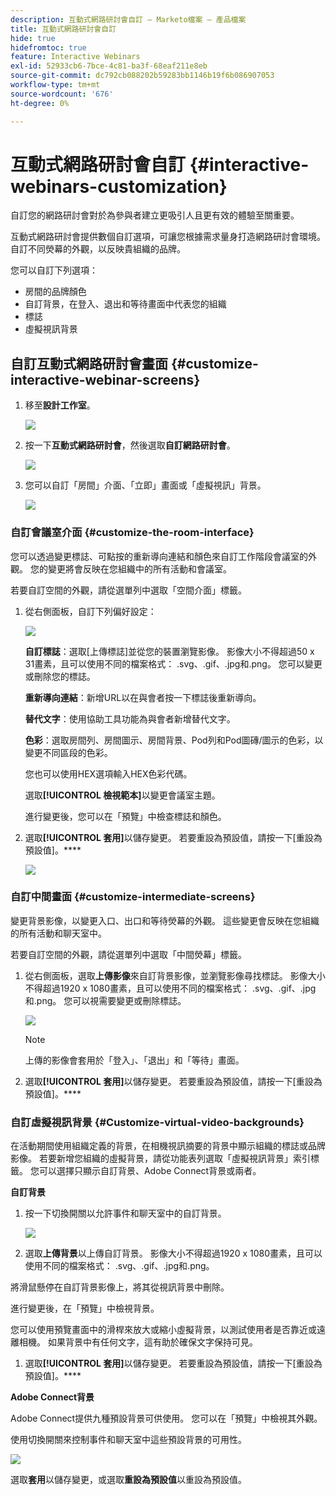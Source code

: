 ```yaml
---
description: 互動式網路研討會自訂 — Marketo檔案 — 產品檔案
title: 互動式網路研討會自訂
hide: true
hidefromtoc: true
feature: Interactive Webinars
exl-id: 52933cb6-7bce-4c81-ba3f-68eaf211e8eb
source-git-commit: dc792cb088202b59283bb1146b19f6b086907053
workflow-type: tm+mt
source-wordcount: '676'
ht-degree: 0%

---
```


# 互動式網路研討會自訂 {#interactive-webinars-customization}

自訂您的網路研討會對於為參與者建立更吸引人且更有效的體驗至關重要。

互動式網路研討會提供數個自訂選項，可讓您根據需求量身打造網路研討會環境。 自訂不同熒幕的外觀，以反映貴組織的品牌。

您可以自訂下列選項：

* 房間的品牌顏色
* 自訂背景，在登入、退出和等待畫面中代表您的組織
* 標誌
* 虛擬視訊背景

## 自訂互動式網路研討會畫面 {#customize-interactive-webinar-screens}

1. 移至&#x200B;**設計工作室**。

   ![](assets/interactive-webinars-customization-1.png)

1. 按一下&#x200B;**互動式網路研討會**，然後選取&#x200B;**自訂網路研討會**。

   ![](assets/interactive-webinars-customization-2.png)

1. 您可以自訂「房間」介面、「立即」畫面或「虛擬視訊」背景。

   ![](assets/interactive-webinars-customization-3.png)

### 自訂會議室介面 {#customize-the-room-interface}

您可以透過變更標誌、可點按的重新導向連結和顏色來自訂工作階段會議室的外觀。 您的變更將會反映在您組織中的所有活動和會議室。

若要自訂空間的外觀，請從選單列中選取「空間介面」標籤。

1. 從右側面板，自訂下列偏好設定：

   ![](assets/interactive-webinars-customization-4.png)

   **自訂標誌**：選取[上傳標誌]並從您的裝置瀏覽影像。 影像大小不得超過50 x 31畫素，且可以使用不同的檔案格式： .svg、.gif、.jpg和.png。 您可以變更或刪除您的標誌。

   **重新導向連結**：新增URL以在與會者按一下標誌後重新導向。

   **替代文字**：使用協助工具功能為與會者新增替代文字。

   **色彩**：選取房間列、房間圖示、房間背景、Pod列和Pod圖磚/圖示的色彩，以變更不同區段的色彩。

   您也可以使用HEX選項輸入HEX色彩代碼。

   選取&#x200B;**[!UICONTROL 檢視範本]**&#x200B;以變更會議室主題。

   進行變更後，您可以在「預覽」中檢查標誌和顏色。

1. 選取&#x200B;**[!UICONTROL 套用]**&#x200B;以儲存變更。 若要重設為預設值，請按一下[重設為預設值]。****

   ![](assets/interactive-webinars-customization-5.png)

### 自訂中間畫面 {#customize-intermediate-screens}

變更背景影像，以變更入口、出口和等待熒幕的外觀。 這些變更會反映在您組織的所有活動和聊天室中。

若要自訂空間的外觀，請從選單列中選取「中間熒幕」標籤。

1. 從右側面板，選取&#x200B;**上傳影像**&#x200B;來自訂背景影像，並瀏覽影像尋找標誌。 影像大小不得超過1920 x 1080畫素，且可以使用不同的檔案格式： .svg、.gif、.jpg和.png。 您可以視需要變更或刪除標誌。

   ![](assets/interactive-webinars-customization-6.png)

   >[!NOTE]
   >
   >上傳的影像會套用於「登入」、「退出」和「等待」畫面。

1. 選取&#x200B;**[!UICONTROL 套用]**&#x200B;以儲存變更。 若要重設為預設值，請按一下[重設為預設值]。****

### 自訂虛擬視訊背景 {#Customize-virtual-video-backgrounds}

在活動期間使用組織定義的背景，在相機視訊摘要的背景中顯示組織的標誌或品牌影像。 若要新增您組織的虛擬背景，請從功能表列選取「虛擬視訊背景」索引標籤。 您可以選擇只顯示自訂背景、Adobe Connect背景或兩者。

**自訂背景**

1. 按一下切換開關以允許事件和聊天室中的自訂背景。

   ![](assets/interactive-webinars-customization-7.png)

1. 選取&#x200B;**上傳背景**&#x200B;以上傳自訂背景。 影像大小不得超過1920 x 1080畫素，且可以使用不同的檔案格式： .svg、.gif、.jpg和.png。

將滑鼠懸停在自訂背景影像上，將其從視訊背景中刪除。

進行變更後，在「預覽」中檢視背景。

您可以使用預覽畫面中的滑桿來放大或縮小虛擬背景，以測試使用者是否靠近或遠離相機。 如果背景中有任何文字，這有助於確保文字保持可見。

1. 選取&#x200B;**[!UICONTROL 套用]**&#x200B;以儲存變更。 若要重設為預設值，請按一下[重設為預設值]。****

**Adobe Connect背景**

Adobe Connect提供九種預設背景可供使用。 您可以在「預覽」中檢視其外觀。

使用切換開關來控制事件和聊天室中這些預設背景的可用性。

![](assets/interactive-webinars-customization-8.png)

選取&#x200B;**套用**&#x200B;以儲存變更，或選取&#x200B;**重設為預設值**&#x200B;以重設為預設值。
